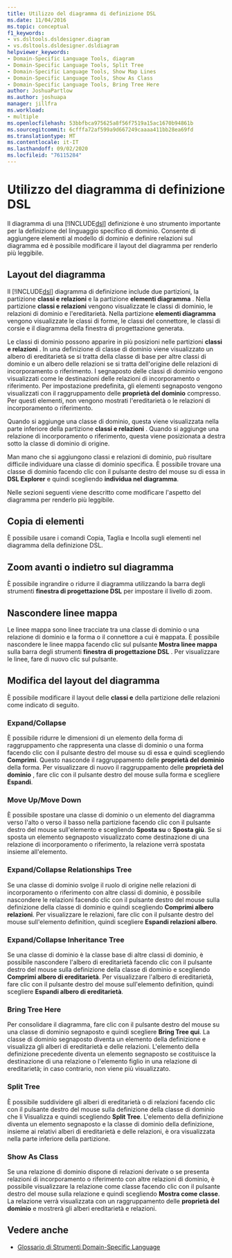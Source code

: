 ```yaml
---
title: Utilizzo del diagramma di definizione DSL
ms.date: 11/04/2016
ms.topic: conceptual
f1_keywords:
- vs.dsltools.dsldesigner.diagram
- vs.dsltools.dsldesigner.dsldiagram
helpviewer_keywords:
- Domain-Specific Language Tools, diagram
- Domain-Specific Language Tools, Split Tree
- Domain-Specific Language Tools, Show Map Lines
- Domain-Specific Language Tools, Show As Class
- Domain-Specific Language Tools, Bring Tree Here
author: JoshuaPartlow
ms.author: joshuapa
manager: jillfra
ms.workload:
- multiple
ms.openlocfilehash: 53bbfbca975625a8f56f7519a15ac1670b94861b
ms.sourcegitcommit: 6cfffa72af599a9d667249caaaa411bb28ea69fd
ms.translationtype: MT
ms.contentlocale: it-IT
ms.lasthandoff: 09/02/2020
ms.locfileid: "76115284"
---
```

# <a name="working-with-the-dsl-definition-diagram"></a>Utilizzo del diagramma di definizione DSL
Il diagramma di una [!INCLUDE[dsl](../modeling/includes/dsl_md.md)] definizione è uno strumento importante per la definizione del linguaggio specifico di dominio. Consente di aggiungere elementi al modello di dominio e definire relazioni sul diagramma ed è possibile modificare il layout del diagramma per renderlo più leggibile.

## <a name="the-layout-of-the-diagram"></a>Layout del diagramma
 Il [!INCLUDE[dsl](../modeling/includes/dsl_md.md)] diagramma di definizione include due partizioni, la partizione **classi e relazioni** e la partizione **elementi diagramma** . Nella partizione **classi e relazioni** vengono visualizzate le classi di dominio, le relazioni di dominio e l'ereditarietà. Nella partizione **elementi diagramma** vengono visualizzate le classi di forme, le classi del connettore, le classi di corsie e il diagramma della finestra di progettazione generata.

 Le classi di dominio possono apparire in più posizioni nelle partizioni **classi e relazioni** . In una definizione di classe di dominio viene visualizzato un albero di ereditarietà se si tratta della classe di base per altre classi di dominio e un albero delle relazioni se si tratta dell'origine delle relazioni di incorporamento o riferimento. I segnaposto delle classi di dominio vengono visualizzati come le destinazioni delle relazioni di incorporamento o riferimento. Per impostazione predefinita, gli elementi segnaposto vengono visualizzati con il raggruppamento delle **proprietà del dominio** compresso. Per questi elementi, non vengono mostrati l'ereditarietà o le relazioni di incorporamento o riferimento.

 Quando si aggiunge una classe di dominio, questa viene visualizzata nella parte inferiore della partizione **classi e relazioni** . Quando si aggiunge una relazione di incorporamento o riferimento, questa viene posizionata a destra sotto la classe di dominio di origine.

 Man mano che si aggiungono classi e relazioni di dominio, può risultare difficile individuare una classe di dominio specifica. È possibile trovare una classe di dominio facendo clic con il pulsante destro del mouse su di essa in **DSL Explorer** e quindi scegliendo **individua nel diagramma**.

 Nelle sezioni seguenti viene descritto come modificare l'aspetto del diagramma per renderlo più leggibile.

## <a name="copying-elements"></a>Copia di elementi
 È possibile usare i comandi Copia, Taglia e Incolla sugli elementi nel diagramma della definizione DSL.

## <a name="zooming-in-or-out-on-the-diagram"></a>Zoom avanti o indietro sul diagramma
 È possibile ingrandire o ridurre il diagramma utilizzando la barra degli strumenti **finestra di progettazione DSL** per impostare il livello di zoom.

## <a name="hiding-map-lines"></a>Nascondere linee mappa
 Le linee mappa sono linee tracciate tra una classe di dominio o una relazione di dominio e la forma o il connettore a cui è mappata. È possibile nascondere le linee mappa facendo clic sul pulsante **Mostra linee mappa** sulla barra degli strumenti **finestra di progettazione DSL** . Per visualizzare le linee, fare di nuovo clic sul pulsante.

## <a name="changing-the-diagram-layout"></a>Modifica del layout del diagramma
 È possibile modificare il layout delle **classi e** della partizione delle relazioni come indicato di seguito.

### <a name="expandcollapse"></a>Expand/Collapse
 È possibile ridurre le dimensioni di un elemento della forma di raggruppamento che rappresenta una classe di dominio o una forma facendo clic con il pulsante destro del mouse su di essa e quindi scegliendo **Comprimi**. Questo nasconde il raggruppamento delle **proprietà del dominio** della forma. Per visualizzare di nuovo il raggruppamento delle **proprietà del dominio** , fare clic con il pulsante destro del mouse sulla forma e scegliere **Espandi**.

### <a name="move-updown"></a>Move Up/Move Down
 È possibile spostare una classe di dominio o un elemento del diagramma verso l'alto o verso il basso nella partizione facendo clic con il pulsante destro del mouse sull'elemento e scegliendo **Sposta su** o **Sposta giù**. Se si sposta un elemento segnaposto visualizzato come destinazione di una relazione di incorporamento o riferimento, la relazione verrà spostata insieme all'elemento.

### <a name="expandcollapse-relationships-tree"></a>Expand/Collapse Relationships Tree
 Se una classe di dominio svolge il ruolo di origine nelle relazioni di incorporamento o riferimento con altre classi di dominio, è possibile nascondere le relazioni facendo clic con il pulsante destro del mouse sulla definizione della classe di dominio e quindi scegliendo **Comprimi albero relazioni**. Per visualizzare le relazioni, fare clic con il pulsante destro del mouse sull'elemento definition, quindi scegliere **Espandi relazioni albero**.

### <a name="expandcollapse-inheritance-tree"></a>Expand/Collapse Inheritance Tree
 Se una classe di dominio è la classe base di altre classi di dominio, è possibile nascondere l'albero di ereditarietà facendo clic con il pulsante destro del mouse sulla definizione della classe di dominio e scegliendo **Comprimi albero di ereditarietà**. Per visualizzare l'albero di ereditarietà, fare clic con il pulsante destro del mouse sull'elemento definition, quindi scegliere **Espandi albero di ereditarietà**.

### <a name="bring-tree-here"></a>Bring Tree Here
 Per consolidare il diagramma, fare clic con il pulsante destro del mouse su una classe di dominio segnaposto e quindi scegliere **Bring Tree qui**. La classe di dominio segnaposto diventa un elemento della definizione e visualizza gli alberi di ereditarietà e delle relazioni. L'elemento della definizione precedente diventa un elemento segnaposto se costituisce la destinazione di una relazione o l'elemento figlio in una relazione di ereditarietà; in caso contrario, non viene più visualizzato.

### <a name="split-tree"></a>Split Tree
 È possibile suddividere gli alberi di ereditarietà o di relazioni facendo clic con il pulsante destro del mouse sulla definizione della classe di dominio che li Visualizza e quindi scegliendo **Split Tree**. L'elemento della definizione diventa un elemento segnaposto e la classe di dominio della definizione, insieme ai relativi alberi di ereditarietà e delle relazioni, è ora visualizzata nella parte inferiore della partizione.

### <a name="show-as-class"></a>Show As Class
 Se una relazione di dominio dispone di relazioni derivate o se presenta relazioni di incorporamento o riferimento con altre relazioni di dominio, è possibile visualizzare la relazione come classe facendo clic con il pulsante destro del mouse sulla relazione e quindi scegliendo **Mostra come classe**. La relazione verrà visualizzata con un raggruppamento delle **proprietà del dominio** e mostrerà gli alberi ereditarietà e relazioni.

## <a name="see-also"></a>Vedere anche

- [Glossario di Strumenti Domain-Specific Language](https://msdn.microsoft.com/ca5e84cb-a315-465c-be24-76aa3df276aa)

